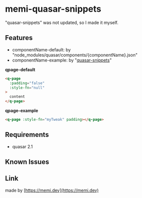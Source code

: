 # memi-quasar-snippets

"quasar-snippets" was not updated, so I made it myself.

## Features

- componentName-default: by "node_modules/quasar/components/{componentName}.json"
- componentName-example: by "[quasar-snippets](https://marketplace.visualstudio.com/items?itemName=abdelaziz18003.quasar-snippets)"

**qpage-default**
```html
<q-page
  :padding="false"
  :style-fn="null"
>
  content
</q-page>
```
**qpage-example**
```html
<q-page :style-fn="myTweak" padding></q-page>
```

## Requirements
- quasar 2.1

## Known Issues

## Link

made by [https://memi.dev](https://memi.dev)